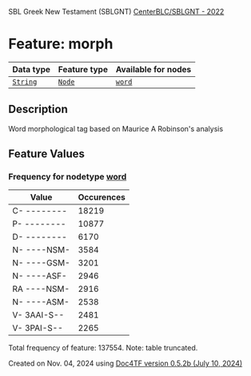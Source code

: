 SBL Greek New Testament (SBLGNT) [CenterBLC/SBLGNT - 2022](https://github.com/CenterBLC/SBLGNT)
# Feature: morph
Data type|Feature type|Available for nodes
---|---|---
[`String`](featuresbydatatype.md#string)|[`Node`](featuresbytype.md#node)| [`word`](featuresbynodetype.md#word) 
## Description
Word morphological tag based on Maurice A Robinson's analysis
## Feature Values
### Frequency for nodetype [word](featuresbynodetype.md#word)
Value|Occurences
---|---
C- --------|18219
P- --------|10877
D- --------|6170
N- ----NSM-|3584
N- ----GSM-|3201
N- ----ASF-|2946
RA ----NSM-|2916
N- ----ASM-|2538
V- 3AAI-S--|2481
V- 3PAI-S--|2265

Total frequency of feature: 137554. Note: table truncated.
  

Created on Nov. 04, 2024 using [Doc4TF version 0.5.2b (July 10, 2024)](https://github.com/tonyjurg/Doc4TF/blob/main/CreateFeatureDoc.ipynb) 